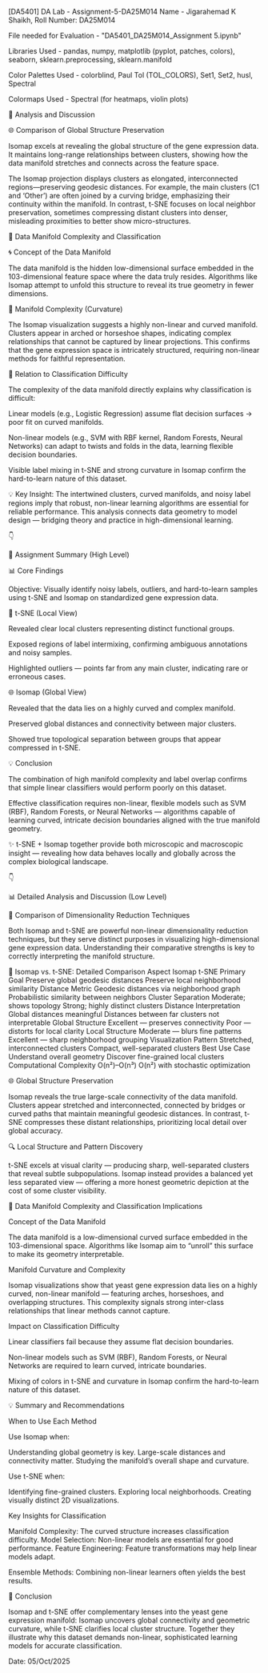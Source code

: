 [DA5401] DA Lab - Assignment-5-DA25M014 Name - Jigarahemad K Shaikh, Roll Number: DA25M014

File needed for Evaluation - "DA5401_DA25M014_Assignment 5.ipynb"

Libraries Used - pandas, numpy, matplotlib (pyplot, patches, colors), seaborn, sklearn.preprocessing, sklearn.manifold

Color Palettes Used	- colorblind, Paul Tol (TOL_COLORS), Set1, Set2, husl, Spectral

Colormaps Used - Spectral (for heatmaps, violin plots)

🧠 Analysis and Discussion

🌐 Comparison of Global Structure Preservation

Isomap excels at revealing the global structure of the gene expression data.
It maintains long-range relationships between clusters, showing how the data manifold stretches and connects across the feature space.

The Isomap projection displays clusters as elongated, interconnected regions—preserving geodesic distances.
For example, the main clusters (C1 and ‘Other’) are often joined by a curving bridge, emphasizing their continuity within the manifold.
In contrast, t-SNE focuses on local neighbor preservation, sometimes compressing distant clusters into denser, misleading proximities to better show micro-structures.

🧬 Data Manifold Complexity and Classification

🌀 Concept of the Data Manifold

The data manifold is the hidden low-dimensional surface embedded in the 103-dimensional feature space where the data truly resides.
Algorithms like Isomap attempt to unfold this structure to reveal its true geometry in fewer dimensions.

🌊 Manifold Complexity (Curvature)

The Isomap visualization suggests a highly non-linear and curved manifold.
Clusters appear in arched or horseshoe shapes, indicating complex relationships that cannot be captured by linear projections.
This confirms that the gene expression space is intricately structured, requiring non-linear methods for faithful representation.

🎯 Relation to Classification Difficulty

The complexity of the data manifold directly explains why classification is difficult:

Linear models (e.g., Logistic Regression) assume flat decision surfaces → poor fit on curved manifolds.

Non-linear models (e.g., SVM with RBF kernel, Random Forests, Neural Networks) can adapt to twists and folds in the data, learning flexible decision boundaries.

Visible label mixing in t-SNE and strong curvature in Isomap confirm the hard-to-learn nature of this dataset.

💡 Key Insight:
The intertwined clusters, curved manifolds, and noisy label regions imply that robust, non-linear learning algorithms are essential for reliable performance.
This analysis connects data geometry to model design — bridging theory and practice in high-dimensional learning.

👇

🏁 Assignment Summary (High Level)

📊 Core Findings

Objective:
Visually identify noisy labels, outliers, and hard-to-learn samples using t-SNE and Isomap on standardized gene expression data.

🎯 t-SNE (Local View)

Revealed clear local clusters representing distinct functional groups.

Exposed regions of label intermixing, confirming ambiguous annotations and noisy samples.

Highlighted outliers — points far from any main cluster, indicating rare or erroneous cases.

🌐 Isomap (Global View)

Revealed that the data lies on a highly curved and complex manifold.

Preserved global distances and connectivity between major clusters.

Showed true topological separation between groups that appear compressed in t-SNE.

💡 Conclusion

The combination of high manifold complexity and label overlap confirms that
simple linear classifiers would perform poorly on this dataset.

Effective classification requires non-linear, flexible models such as
SVM (RBF), Random Forests, or Neural Networks —
algorithms capable of learning curved, intricate decision boundaries aligned with the true manifold geometry.

✨ t-SNE + Isomap together provide both microscopic and macroscopic insight — revealing how data behaves locally and globally across the complex biological landscape.


👇

📊 Detailed Analysis and Discussion (Low Level)

🧭 Comparison of Dimensionality Reduction Techniques

Both Isomap and t-SNE are powerful non-linear dimensionality reduction techniques, but they serve distinct purposes in visualizing high-dimensional gene expression data.
Understanding their comparative strengths is key to correctly interpreting the manifold structure.

📘 Isomap vs. t-SNE: Detailed Comparison
Aspect	Isomap	t-SNE
Primary Goal	Preserve global geodesic distances	Preserve local neighborhood similarity
Distance Metric	Geodesic distances via neighborhood graph	Probabilistic similarity between neighbors
Cluster Separation	Moderate; shows topology	Strong; highly distinct clusters
Distance Interpretation	Global distances meaningful	Distances between far clusters not interpretable
Global Structure	Excellent — preserves connectivity	Poor — distorts for local clarity
Local Structure	Moderate — blurs fine patterns	Excellent — sharp neighborhood grouping
Visualization Pattern	Stretched, interconnected clusters	Compact, well-separated clusters
Best Use Case	Understand overall geometry	Discover fine-grained local clusters
Computational Complexity	O(n²)–O(n³)	O(n²) with stochastic optimization

🌐 Global Structure Preservation

Isomap reveals the true large-scale connectivity of the data manifold.
Clusters appear stretched and interconnected, connected by bridges or curved paths that maintain meaningful geodesic distances.
In contrast, t-SNE compresses these distant relationships, prioritizing local detail over global accuracy.

🔍 Local Structure and Pattern Discovery

t-SNE excels at visual clarity — producing sharp, well-separated clusters that reveal subtle subpopulations.
Isomap instead provides a balanced yet less separated view — offering a more honest geometric depiction at the cost of some cluster visibility.

🧬 Data Manifold Complexity and Classification Implications

Concept of the Data Manifold

The data manifold is a low-dimensional curved surface embedded in the 103-dimensional space.
Algorithms like Isomap aim to “unroll” this surface to make its geometry interpretable.

Manifold Curvature and Complexity

Isomap visualizations show that yeast gene expression data lies on a highly curved, non-linear manifold — featuring arches, horseshoes, and overlapping structures.
This complexity signals strong inter-class relationships that linear methods cannot capture.

Impact on Classification Difficulty

Linear classifiers fail because they assume flat decision boundaries.

Non-linear models such as SVM (RBF), Random Forests, or Neural Networks are required to learn curved, intricate boundaries.

Mixing of colors in t-SNE and curvature in Isomap confirm the hard-to-learn nature of this dataset.

💡 Summary and Recommendations

When to Use Each Method

Use Isomap when:

Understanding global geometry is key.
Large-scale distances and connectivity matter.
Studying the manifold’s overall shape and curvature.

Use t-SNE when:

Identifying fine-grained clusters.
Exploring local neighborhoods.
Creating visually distinct 2D visualizations.


Key Insights for Classification

Manifold Complexity: The curved structure increases classification difficulty.
Model Selection: Non-linear models are essential for good performance.
Feature Engineering: Feature transformations may help linear models adapt.

Ensemble Methods: Combining non-linear learners often yields the best results.

🎯 Conclusion

Isomap and t-SNE offer complementary lenses into the yeast gene expression manifold:
Isomap uncovers global connectivity and geometric curvature,
while t-SNE clarifies local cluster structure.
Together they illustrate why this dataset demands non-linear, sophisticated learning models for accurate classification.

Date: 05/Oct/2025
